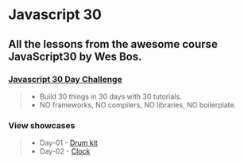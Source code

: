 # Javascript 30

## All the lessons from the awesome course JavaScript30 by Wes Bos.
### [Javascript 30 Day Challenge](https://javascript30.com/)

> - Build 30 things in 30 days with 30 tutorials.
> - NO frameworks, NO compilers, NO libraries, NO boilerplate.

### View showcases
> - Day-01 - [Drum kit](https://tongkorn.github.io/JS30/Day-01)
> - Day-02 - [Clock](https://tongkorn.github.io/JS30/Day-02) 
